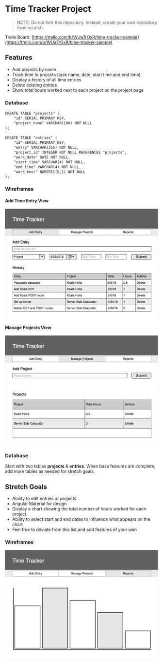 # Time Tracker Project

> NOTE: Do not fork this repository. Instead, create your own repository from scratch.

Trello Board: [https://trello.com/b/WUa7rOxR/time-tracker-sample](https://trello.com/b/WUa7rOxR/time-tracker-sample)

## Features

- Add projects by name
- Track time to projects (task name, date, start time and end time)
- Display a history of all time entries
- Delete existing entries
- Show total hours worked next to each project on the project page

### Database
```
CREATE TABLE "projects" (
    "id" SERIAL PRIMARY KEY,
    "project_name" VARCHAR(100) NOT NULL
);

CREATE TABLE "entries" (
    "id" SERIAL PRIMARY KEY,
    "entry" VARCHAR(255) NOT NULL,
    "project_id" INTEGER NOT NULL REFERENCES "projects",
    "work_date" DATE NOT NULL,
	"start_time" VARCHAR(4) NOT NULL,
	"end_time" VARCHAR(4) NOT NULL,
    "work_hour" NUMERIC(8,1) NOT NULL
);
```

### Wireframes

#### Add Time Entry View

![Add Entry Page](image/page-one.png)

#### Manage Projects View

![Add Entry Page](image/page-two.png)

### Database

Start with two tables **projects** & **entries**. When base features are complete, add more tables as needed for stretch goals.

## Stretch Goals

- Ability to edit entries or projects
- Angular Material for design
- Display a chart showing the total number of hours worked for each project
- Ability to select start and end dates to influence what appears on the chart
- Feel free to deviate from this list and add features of your own

### Wireframes

![Add Entry Page](image/page-three.png)
